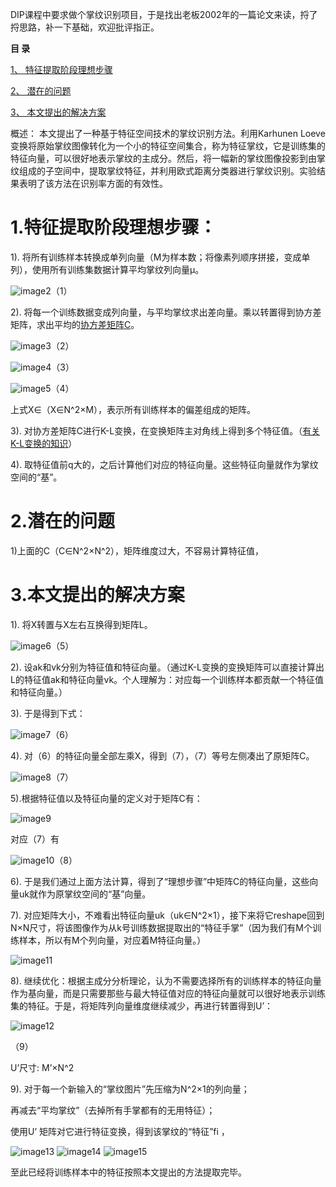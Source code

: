 DIP课程中要求做个掌纹识别项目，于是找出老板2002年的一篇论文来读，捋了捋思路，补一下基础，欢迎批评指正。

**目 录**

[1、 特征提取阶段理想步骤 ](#特征提取阶段理想步骤)

[2、 潜在的问题 ](#2.潜在的问题)


[3、 本文提出的解决方案 ](#3.本文提出的解决方案)





概述：
本文提出了一种基于特征空间技术的掌纹识别方法。利用Karhunen Loeve变换将原始掌纹图像转化为一个小的特征空间集合，称为特征掌纹，它是训练集的特征向量，可以很好地表示掌纹的主成分。然后，将一幅新的掌纹图像投影到由掌纹组成的子空间中，提取掌纹特征，并利用欧式距离分类器进行掌纹识别。实验结果表明了该方法在识别率方面的有效性。

**1.特征提取阶段理想步骤：**
========


1).  将所有训练样本转换成单列向量（M为样本数；将像素列顺序拼接，变成单列），使用所有训练集数据计算平均掌纹列向量μ。

![image2](http://121.36.17.237:8090/upload/2020/05/image2-0c309748bbe14829831fe1f61e564e73.png)（1）

2).  将每一个训练数据变成列向量，与平均掌纹求出差向量。乘以转置得到协方差矩阵，求出平均的[协方差矩阵C](http://121.36.17.237:8090/archives/%E5%8D%8F%E6%96%B9%E5%B7%AE%E7%9F%A9%E9%98%B5)。

![image3](http://121.36.17.237:8090/upload/2020/05/image3-a3ee8d1e5f414ece99c150adb8d5f333.png)（2）

![image4](http://121.36.17.237:8090/upload/2020/05/image4-d6fc6eefd7c1490daf5f8ec2c89af1dc.png)（3）

![image5](http://121.36.17.237:8090/upload/2020/05/image5-8d0a65752b70401cb3465902f50cff79.png)（4）

上式X∈（X∈N\^2×M），表示所有训练样本的偏差组成的矩阵。

3).  对协方差矩阵C进行K-L变换，在变换矩阵主对角线上得到多个特征值。（[有关K-L变换的知识](http://121.36.17.237:8090/archives/k-l%E5%8F%98%E6%8D%A2)）

4).  取特征值前q大的，之后计算他们对应的特征向量。这些特征向量就作为掌纹空间的“基”。


**2.潜在的问题**
========

1)上面的C（C∈N\^2×N\^2），矩阵维度过大，不容易计算特征值，


**3.本文提出的解决方案**
========

1).  将X转置与X左右互换得到矩阵L。

![image6](http://121.36.17.237:8090/upload/2020/05/image6-7b556cf7d3784783bb7d2a5a07ff8525.png)（5）

2).  设ak和vk分别为特征值和特征向量。（通过K-L变换的变换矩阵可以直接计算出L的特征值ak和特征向量vk。个人理解为：对应每一个训练样本都贡献一个特征值和特征向量。）

3).  于是得到下式：

![image7](http://121.36.17.237:8090/upload/2020/05/image7-13f49c26763b42d1b6aa59fd966e2c47.png)（6）

4).  对（6）的特征向量全部左乘X，得到（7），（7）等号左侧凑出了原矩阵C。

![image8](http://121.36.17.237:8090/upload/2020/05/image8-b5138900f48c425c8e0eadb4dac4fe36.png)（7）

5).根据特征值以及特征向量的定义对于矩阵C有：

![image9](http://121.36.17.237:8090/upload/2020/05/image9-c68b3aed5d1e40bc81e79936a7a3cdfb.png)

   对应（7）有

![image10](http://121.36.17.237:8090/upload/2020/05/image10-39403582938a4ff0ac902fcf1c680097.png)（8）

6).  于是我们通过上面方法计算，得到了“理想步骤”中矩阵C的特征向量，这些向量uk就作为原掌纹空间的“基”向量。

7).  对应矩阵大小，不难看出特征向量uk（uk∈N\^2×1），接下来将它reshape回到N×N尺寸，将该图像作为从k号训练数据提取出的“特征手掌”（因为我们有M个训练样本，所以有M个列向量，对应着M特征向量。）

![image11](http://121.36.17.237:8090/upload/2020/05/image11-fdac773b538e494cae8290ede0cbd524.png)

8).  继续优化：根据主成分分析理论，认为不需要选择所有的训练样本的特征向量作为基向量，而是只需要那些与最大特征值对应的特征向量就可以很好地表示训练集的特征。于是，将矩阵列向量维度继续减少，再进行转置得到U’：

![image12](http://121.36.17.237:8090/upload/2020/05/image12-e7cbc3bdb73d48a482ddcd96a064d4a4.png)

（9）

U’尺寸: M’×N\^2

9).  对于每一个新输入的“掌纹图片”先压缩为N\^2×1的列向量；

再减去“平均掌纹”（去掉所有手掌都有的无用特征）；

使用U’ 矩阵对它进行特征变换，得到该掌纹的“特征”fi ，

![image13](http://121.36.17.237:8090/upload/2020/05/image13-9ff5ef9d73f3451783bb449399d1a015.png)
![image14](http://121.36.17.237:8090/upload/2020/05/image14-bbb74a578d6146ec8ea3debfcfb76b13.png)
![image15](http://121.36.17.237:8090/upload/2020/05/image15-0c14bdf0bbf9492098059706f2ced1cd.png)

至此已经将训练样本中的特征按照本文提出的方法提取完毕。
